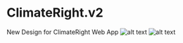 # ClimateRight.v2
New Design for ClimateRight Web App
![alt text](https://i.postimg.cc/520S6LRj/resized1.png)
![alt text](https://i.postimg.cc/K8HrLj6f/resized2.png)
